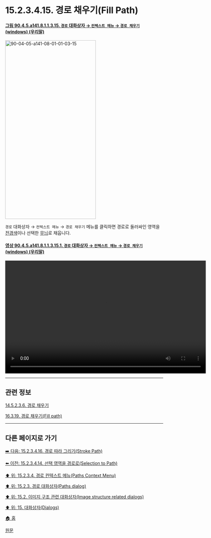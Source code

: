 # 15.2.3.4.15. 경로 채우기(Fill Path)

<a id="90-04-05-a141-08-01-01-03-15"></a>

#### [그림 90.4.5.a141.8.1.1.3.15. `경로` 대화상자 → `컨텍스트 메뉴` → `경로 채우기` (windows) (우리말)](./90-04-0005-paths.md#90-04-05-a141-08-01-01-03-15)
<img width="289" height="570" alt="90-04-05-a141-08-01-01-03-15" src="https://github.com/wonder13662/gimp/assets/15767104/7d6ca744-a5c6-4eb1-adb5-786718c0d786" />

`경로` 대화상자 → `컨텍스트 메뉴` → `경로 채우기` 메뉴를 클릭하면 경로로 둘러싸인 영역을 [전경색](./19-glossaryx-foreground_color.md)이나 선택한 [무늬](./19-glossaryx-pattern.md)로 채웁니다.

<a id="90-04-05-a141-08-01-01-03-15-01"></a>

#### [영상 90.4.5.a141.8.1.1.3.15.1. `경로` 대화상자 → `컨텍스트 메뉴` → `경로 채우기` (windows) (우리말)](./90-04-0005-paths.md#90-04-05-a141-08-01-01-03-15-01)
<video controls="controls" width="640" height="360" src="https://github.com/wonder13662/gimp/assets/15767104/a21a4812-55e2-4f7d-ac0c-484ce649d34b"></video>

***

## 관련 정보

[14.5.2.3.6. 경로 채우기](./14-05-02-03-06-fill_path.md)

[16.3.19. 경로 채우기(Fill path)](./16-03-19-00-fill_path.md)

***

## 다른 페이지로 가기

[➡️ 다음: 15.2.3.4.16. 경로 따라 그리기(Stroke Path)](./15-02-03-04-16-stroke_path.md)

[⬅️ 이전: 15.2.3.4.14. 선택 영역을 경로로(Selection to Path)](./15-02-03-04-14-selection_to_path.md)

[⬆️ 위: 15.2.3.4. 경로 컨텍스트 메뉴(Paths Context Menu)](./15-02-03-04-00-paths_context_menu.md)

[⬆️ 위: 15.2.3. 경로 대화상자(Paths dialog)](./15-02-03-00-paths-dialog.md)

[⬆️ 위: 15.2. 이미지 구조 관련 대화상자(Image structure related dialogs)](./15-02-00-image-structure-related-dialogs.md)

[⬆️ 위: 15. 대화상자(Dialogs)](./15-00-dialogs.md)

[🏠 홈](./00-home.md)

[원문](https://docs.gimp.org/2.10/ko/gimp-path-dialog.html#gimp-concepts-paths-menu)